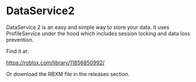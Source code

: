 # DataService2
DataService 2 is an easy and simple way to store your data. It uses ProfileService under the hood which includes session locking and data loss prevention.

Find it at:

https://roblox.com/library/11856850992/

Or download the RBXM file in the releases section.

